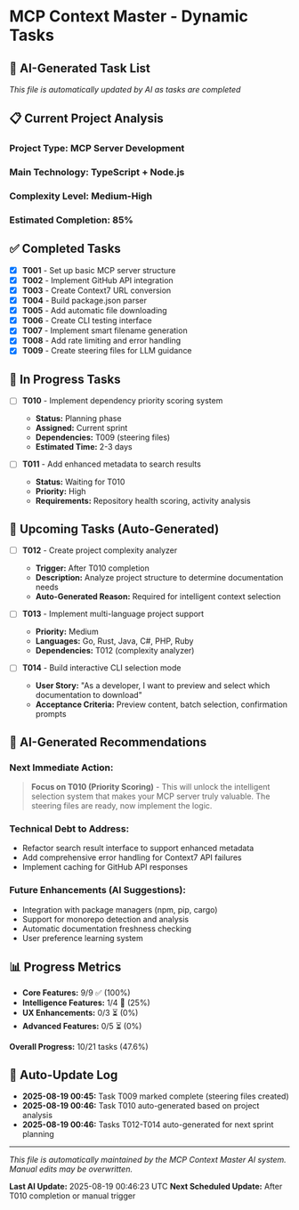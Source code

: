 # MCP Context Master - Dynamic Tasks

## 🤖 **AI-Generated Task List**
*This file is automatically updated by AI as tasks are completed*

## 📋 **Current Project Analysis**

### **Project Type:** MCP Server Development
### **Main Technology:** TypeScript + Node.js
### **Complexity Level:** Medium-High
### **Estimated Completion:** 85%

## ✅ **Completed Tasks**

- [x] **T001** - Set up basic MCP server structure
- [x] **T002** - Implement GitHub API integration
- [x] **T003** - Create Context7 URL conversion
- [x] **T004** - Build package.json parser
- [x] **T005** - Add automatic file downloading
- [x] **T006** - Create CLI testing interface
- [x] **T007** - Implement smart filename generation
- [x] **T008** - Add rate limiting and error handling
- [x] **T009** - Create steering files for LLM guidance

## 🚧 **In Progress Tasks**

- [ ] **T010** - Implement dependency priority scoring system
  - **Status:** Planning phase
  - **Assigned:** Current sprint
  - **Dependencies:** T009 (steering files)
  - **Estimated Time:** 2-3 days

- [ ] **T011** - Add enhanced metadata to search results
  - **Status:** Waiting for T010
  - **Priority:** High
  - **Requirements:** Repository health scoring, activity analysis

## 📅 **Upcoming Tasks (Auto-Generated)**

- [ ] **T012** - Create project complexity analyzer
  - **Trigger:** After T010 completion
  - **Description:** Analyze project structure to determine documentation needs
  - **Auto-Generated Reason:** Required for intelligent context selection

- [ ] **T013** - Implement multi-language project support
  - **Priority:** Medium
  - **Languages:** Go, Rust, Java, C#, PHP, Ruby
  - **Dependencies:** T012 (complexity analyzer)

- [ ] **T014** - Build interactive CLI selection mode
  - **User Story:** "As a developer, I want to preview and select which documentation to download"
  - **Acceptance Criteria:** Preview content, batch selection, confirmation prompts

## 🎯 **AI-Generated Recommendations**

### **Next Immediate Action:**
> **Focus on T010 (Priority Scoring)** - This will unlock the intelligent selection system that makes your MCP server truly valuable. The steering files are ready, now implement the logic.

### **Technical Debt to Address:**
- Refactor search result interface to support enhanced metadata
- Add comprehensive error handling for Context7 API failures
- Implement caching for GitHub API responses

### **Future Enhancements (AI Suggestions):**
- Integration with package managers (npm, pip, cargo)
- Support for monorepo detection and analysis
- Automatic documentation freshness checking
- User preference learning system

## 📊 **Progress Metrics**

- **Core Features:** 9/9 ✅ (100%)
- **Intelligence Features:** 1/4 🚧 (25%)
- **UX Enhancements:** 0/3 ⏳ (0%)
- **Advanced Features:** 0/5 ⏳ (0%)

**Overall Progress:** 10/21 tasks (47.6%)

## 🔄 **Auto-Update Log**

- **2025-08-19 00:45:** Task T009 marked complete (steering files created)
- **2025-08-19 00:46:** Task T010 auto-generated based on project analysis
- **2025-08-19 00:46:** Tasks T012-T014 auto-generated for next sprint planning

---

*This file is automatically maintained by the MCP Context Master AI system. Manual edits may be overwritten.*

**Last AI Update:** 2025-08-19 00:46:23 UTC
**Next Scheduled Update:** After T010 completion or manual trigger